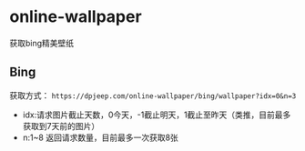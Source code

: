 # online-wallpaper
获取bing精美壁纸

## Bing
获取方式：
`https://dpjeep.com/online-wallpaper/bing/wallpaper?idx=0&n=3`
- idx:请求图片截止天数，0今天，-1截止明天，1截止至昨天（类推，目前最多获取到7天前的图片）
- n:1~8 返回请求数量，目前最多一次获取8张